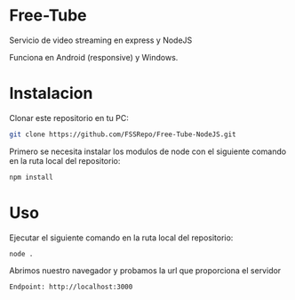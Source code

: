 # Free-Tube
 Servicio de video streaming en express y NodeJS

 Funciona en Android (responsive) y Windows.

# Instalacion

Clonar este repositorio en tu PC:

```bash
git clone https://github.com/FSSRepo/Free-Tube-NodeJS.git
```

Primero se necesita instalar los modulos de node con el siguiente comando en la ruta local del repositorio:

```bash
npm install
```

# Uso

Ejecutar el siguiente comando en la ruta local del repositorio:

```bash
node .
```

Abrimos nuestro navegador y probamos la url que proporciona el servidor


```bash
Endpoint: http://localhost:3000
```